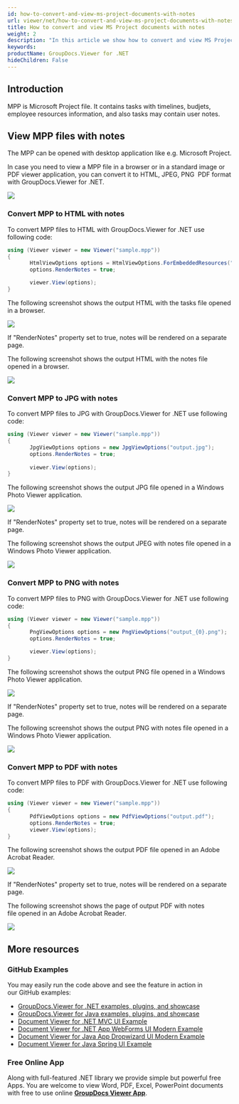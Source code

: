 ```yaml
---
id: how-to-convert-and-view-ms-project-documents-with-notes
url: viewer/net/how-to-convert-and-view-ms-project-documents-with-notes
title: How to convert and view MS Project documents with notes
weight: 2
description: "In this article we show how to convert and view MS Project Documents with notes with GroupDocs.Viewer within your .NET applications."
keywords: 
productName: GroupDocs.Viewer for .NET
hideChildren: False
---
```

## Introduction

MPP is Microsoft Project file. It contains tasks with timelines, budjets, employee resources information, and also tasks may contain user notes.

## View MPP files with notes

The MPP can be opened with desktop application like e.g. Microsoft Project.

In case you need to view a MPP file in a browser or in a standard image or PDF viewer application, you can convert it to HTML, JPEG, PNG  PDF format with GroupDocs.Viewer for .NET. 

![](viewer/net/images/how-to-convert-and-view-ms-project-documents-with-notes.png)

### Convert MPP to HTML with notes

To convert MPP files to HTML with GroupDocs.Viewer for .NET use following code:

```csharp
using (Viewer viewer = new Viewer("sample.mpp"))
{
       HtmlViewOptions options = HtmlViewOptions.ForEmbeddedResources("output_{0}.html");
	   options.RenderNotes = true;

       viewer.View(options);
}
```

The following screenshot shows the output HTML with the tasks file opened in a browser.

![](viewer/net/images/how-to-convert-and-view-ms-project-documents-with-notes_1.png)

If "RenderNotes" property set to true, notes will be rendered on a separate page.

The following screenshot shows the output HTML with the notes file opened in a browser.

![](viewer/net/images/how-to-convert-and-view-ms-project-documents-with-notes_2.png)

### Convert MPP to JPG with notes

To convert MPP files to JPG with GroupDocs.Viewer for .NET use following code: 

```csharp
using (Viewer viewer = new Viewer("sample.mpp"))
{
       JpgViewOptions options = new JpgViewOptions("output.jpg");
	   options.RenderNotes = true;
	  
       viewer.View(options);
}
```

The following screenshot shows the output JPG file opened in a Windows Photo Viewer application.

![](viewer/net/images/how-to-convert-and-view-ms-project-documents-with-notes_3.png)

If "RenderNotes" property set to true, notes will be rendered on a separate page.

The following screenshot shows the output JPEG with notes file opened in a Windows Photo Viewer application.

![](viewer/net/images/how-to-convert-and-view-ms-project-documents-with-notes_4.png)

### Convert MPP to PNG with notes

To convert MPP files to PNG with GroupDocs.Viewer for .NET use following code: 

```csharp
using (Viewer viewer = new Viewer("sample.mpp"))
{
       PngViewOptions options = new PngViewOptions("output_{0}.png");
       options.RenderNotes = true;

       viewer.View(options);
}
```

The following screenshot shows the output PNG file opened in a Windows Photo Viewer application.

![](viewer/net/images/how-to-convert-and-view-ms-project-documents-with-notes_5.png)

If "RenderNotes" property set to true, notes will be rendered on a separate page.

The following screenshot shows the output PNG with notes file opened in a Windows Photo Viewer application.

![](viewer/net/images/how-to-convert-and-view-ms-project-documents-with-notes_6.png)

### Convert MPP to PDF with notes

To convert MPP files to PDF with GroupDocs.Viewer for .NET use following code: 

```csharp
using (Viewer viewer = new Viewer("sample.mpp"))
{
       PdfViewOptions options = new PdfViewOptions("output.pdf");
       options.RenderNotes = true;
       viewer.View(options);
}
```

The following screenshot shows the output PDF file opened in an Adobe Acrobat Reader.

![](viewer/net/images/how-to-convert-and-view-ms-project-documents-with-notes_7.png)

If "RenderNotes" property set to true, notes will be rendered on a separate page.

The following screenshot shows the page of output PDF with notes file opened in an Adobe Acrobat Reader.

![](viewer/net/images/how-to-convert-and-view-ms-project-documents-with-notes_8.png)

## More resources
### GitHub Examples
You may easily run the code above and see the feature in action in our GitHub examples:
*   [GroupDocs.Viewer for .NET examples, plugins, and showcase](https://github.com/groupdocs-viewer/GroupDocs.Viewer-for-.NET)    
*   [GroupDocs.Viewer for Java examples, plugins, and showcase](https://github.com/groupdocs-viewer/GroupDocs.Viewer-for-Java)    
*   [Document Viewer for .NET MVC UI Example](https://github.com/groupdocs-viewer/GroupDocs.Viewer-for-.NET-MVC)     
*   [Document Viewer for .NET App WebForms UI Modern Example](https://github.com/groupdocs-viewer/GroupDocs.Viewer-for-.NET-WebForms)    
*   [Document Viewer for Java App Dropwizard UI Modern Example](https://github.com/groupdocs-viewer/GroupDocs.Viewer-for-Java-Dropwizard)    
*   [Document Viewer for Java Spring UI Example](https://github.com/groupdocs-viewer/GroupDocs.Viewer-for-Java-Spring)

### Free Online App
Along with full-featured .NET library we provide simple but powerful free Apps.
You are welcome to view Word, PDF, Excel, PowerPoint documents with free to use online **[GroupDocs Viewer App](https://products.groupdocs.app/viewer)**.